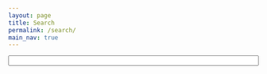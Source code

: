 ```yaml
---
layout: page
title: Search
permalink: /search/
main_nav: true
---
```


<div class="search-page">
    <div class="search-container" style="min-height: 65vh">
        <div class="search-box">
            <input type="text" id="search-input" aria-label="Search blog posts">
        </div>
        <div id="results-container"></div>
    </div>
</div>


<script src="https://unpkg.com/simple-jekyll-search@latest/dest/simple-jekyll-search.min.js"></script>
<script>
document.addEventListener('DOMContentLoaded', () => {
    const searchInput = document.getElementById('search-input');
    const resultsContainer = document.getElementById('results-container');

    function escapeRegExp(string) {
        return string.replace(/[.*+?^${}()|[\]\\]/g, '\\$&');
    }-

    function highlightText(element, searchTerm) {
        if (!element || !searchTerm) return;
        element.innerHTML = element.innerHTML.replace(/<\/?mark>/g, '');
        const regex = new RegExp(`(${escapeRegExp(searchTerm)})`, 'gi');
        element.innerHTML = element.innerHTML.replace(regex, '<mark>$1</mark>');
    }

    function getSnippet(text, searchTerm, snippetLength = 200) {
        const lowerText = text.toLowerCase();
        const lowerSearchTerm = searchTerm.toLowerCase();
        const index = lowerText.indexOf(lowerSearchTerm);

        if (index === -1) {
            return text.substring(0, snippetLength) + (text.length > snippetLength ? '...' : '');
        }

        const start = Math.max(0, index - Math.floor(snippetLength / 2));
        const end = Math.min(text.length, start + snippetLength);
        let snippet = text.substring(start, end);

        if (start > 0) snippet = '...' + snippet;
        if (end < text.length) snippet += '...';

        return snippet;
    }

    function formatDate(dateString) {
        return new Date(dateString).toLocaleDateString('en-GB', {
            day: 'numeric',
            month: 'long',
            year: 'numeric'
        });
    }

    SimpleJekyllSearch({
        searchInput: searchInput,
        resultsContainer: resultsContainer,
        json: '/search.json',
        searchResultTemplate: `
            <div class="search-result">
                <h3><a href="{url}">{title}</a></h3>
                <div class="post-meta">
                    <div class="meta-line">
                        <span class="date">{date}</span>
                        <span class="category">in {category}</span>
                    </div>
                </div>
                <div class="search-snippet" data-fullcontent="{content}">{content}</div>
            </div>
        `,
        noResultsText: '<p class="no-results">No results found</p>',
        limit: 10,
        fuzzy: false,
        success: () => {
            let debounceTimeout;
            searchInput.addEventListener('input', () => {
                clearTimeout(debounceTimeout);
                debounceTimeout = setTimeout(() => {
                    const searchTerm = searchInput.value.trim();
                    if (!searchTerm) return;

                    resultsContainer.querySelectorAll('.search-result').forEach(result => {
                        const titleElement = result.querySelector('h3 a');
                        const snippetElement = result.querySelector('.search-snippet');
                        const dateElement = result.querySelector('.date');
                        const categoryElement = result.querySelector('.category');

                        if (titleElement) highlightText(titleElement, searchTerm);

                        if (snippetElement) {
                            const fullText = snippetElement.getAttribute('data-fullcontent') || snippetElement.textContent;
                            snippetElement.innerHTML = getSnippet(fullText, searchTerm, 200);
                            highlightText(snippetElement, searchTerm);
                        }

                        if (dateElement) {
                            dateElement.textContent = formatDate(dateElement.textContent);
                        }

                        if (categoryElement) {
                            categoryElement.textContent = categoryElement.textContent.replace(/-/g, ' ');
                        }
                    });
                }, 300);
            });
        }
    });
});
</script>
<style>
:root {
    --primary-color: #{$blue};
    --primary-hover: #{$deep-blue};
    --background-color: #{$base-background-color};
    --shadow-color: rgba(#{$dark-gray}, 0.05);
    --mark-bg: rgba(255, 235, 59, 0.4);
    --mark-hover-bg: rgba(255, 235, 59, 0.6);
    --no-results-bg: #{$light-gray};
    --border-color: #{mix($accent-purple, $light-gray, 15%)};
    --focus-border-color: #{$accent-purple};
}

.search-page {
    background: linear-gradient(135deg, #{mix($light-gray, $white, 40%)}, #{$white} 60%);
    margin: -#{$base-spacing * 2} -#{$base-spacing} -#{$base-spacing};
    padding: #{$base-spacing * 2} #{$base-spacing} #{$base-spacing};
}

.search-container {
    max-width: 800px;
    margin: 0 auto;
    padding: 0 #{$base-spacing};
}

.search-box {
    background: #{$white};
    padding: #{$base-spacing};
    border-radius: #{$base-border-radius * 2};
    box-shadow: 0 8px 30px rgba(#{$dark-gray}, 0.08);
    margin-bottom: #{$base-spacing * 2};
}

#search-input {
    width: 100%;
    padding: #{$base-spacing * 0.8} #{$base-spacing * 1.2};
    font-size: #{$base-font-size * 1.1};
    font-family: #{$base-font-family};
    border: 2px solid #{mix($light-gray, $white, 60%)};
    border-radius: #{$base-border-radius * 1.5};
    background: #{mix($light-gray, $white, 5%)};
    transition: all 0.3s ease;
}

#search-input:focus {
    outline: none;
    border-color: var(--focus-border-color);
    box-shadow: 0 4px 12px rgba(#{$accent-purple}, 0.1);
    background: #{$white};
}

#search-input::placeholder {
    color: #{$medium-gray};
}

.search-result {
    margin-bottom: 2.5rem;
    padding: 2rem;
    border-radius: #{$base-border-radius * 3};
    background-color: var(--background-color);
    box-shadow: 0 4px 16px var(--shadow-color);
    transition: all 0.3s cubic-bezier(0.4, 0, 0.2, 1);
    border: 1px solid rgba(#{$light-gray}, 0.1);
}

.search-result:hover {
    transform: translateY(-3px);
    box-shadow: 0 8px 24px rgba(#{$dark-gray}, 0.1);
}

.search-result h3 {
    margin: 0 0 #{$small-spacing};
    font-family: #{$heading-font-family};
    font-weight: 600;
}

.search-result h3 a {
    color: #{$dark-gray};
    text-decoration: none;
    transition: color 0.2s ease;
}

.search-result h3 a:hover {
    color: var(--primary-color);
}

.meta-line {
    display: flex;
    justify-content: space-between;
    align-items: center;
    margin-bottom: #{$base-spacing};
    font-size: #{$base-font-size * 0.9};
}

.post-meta span {
    display: inline-flex;
    align-items: center;
    padding: #{$small-spacing * 0.3} #{$small-spacing * 0.8};
    background: #{mix($light-gray, $white, 30%)};
    border-radius: #{$base-border-radius};
    color: #{$medium-gray};
}

.search-snippet {
    color: #{mix($dark-gray, $medium-gray, 70%)};
    line-height: #{$base-line-height};
}

mark {
    background-color: var(--mark-bg);
    color: #{$dark-gray};
    padding: 0.1em 0.4em;
    border-radius: #{$base-border-radius};
    transition: all 0.2s ease;
    font-weight: 600;
    text-shadow: 0 1px 2px rgba(#{$dark-gray}, 0.1);
    box-shadow: 0 1px 3px rgba(#{$dark-gray}, 0.05);
}

mark:hover {
    background-color: var(--mark-hover-bg);
    transform: translateY(-1px);
    box-shadow: 0 2px 4px rgba(#{$dark-gray}, 0.1);
}

.no-results {
    text-align: center;
    padding: #{$base-spacing * 2};
    background: #{mix($light-gray, $white, 10%)};
    border-radius: #{$base-border-radius};
    color: #{$medium-gray};
    font-style: italic;
}

@media (max-width: 768px) {
    .search-page {
        margin: -#{$base-spacing} -#{$base-spacing} -#{$base-spacing};
        padding: #{$base-spacing} #{$base-spacing * 0.5} #{$base-spacing};
    }

    .search-container {
        padding: 0 #{$base-spacing * 0.5};
    }

    .search-box {
        padding: #{$base-spacing * 0.75};
    }

    .search-result {
        padding: #{$base-spacing};
    }

    .meta-line {
        flex-direction: column;
        gap: #{$small-spacing * 0.5};
    }
}
</style>
